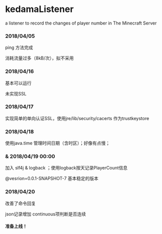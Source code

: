 # kedamaListener
a listener to record the changes of player number in The Minecraft Server

### 2018/04/05

ping 方法完成

消耗流量过多（8kB/次），拟不采用

### 2018/04/16

基本可以运行

未实现SSL

### 2018/04/17

实现简单的单向认证SSL，使用jre/lib/security/cacerts 作为trustkeystore

### 2018/04/18

使用java.time 管理时间日期（含时区）；好像有点慢；

### & 2018/04/19 00:00 

加入 slf4j & logback ；使用logback按天记录PlayerCount信息

@vesrion=0.0.1-SNAPSHOT-7 基本稳定的版本

### 2018/04/20

改善了命令回复

json记录增加 continuous项判断是否连续

#### 准备上线！
